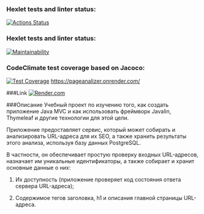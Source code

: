 ### Hexlet tests and linter status:
[![Actions Status](https://github.com/Viacheslav1981/java-project-72/workflows/hexlet-check/badge.svg)](https://github.com/Viacheslav1981/java-project-72/actions)


### Hexlet tests and linter status:
[![Maintainability](https://api.codeclimate.com/v1/badges/fd167ffece0f420bea54/maintainability)](https://codeclimate.com/github/Viacheslav1981/java-project-72/maintainability)

### CodeClimate test coverage based on Jacoco:
[![Test Coverage](https://api.codeclimate.com/v1/badges/fd167ffece0f420bea54/test_coverage)](https://codeclimate.com/github/Viacheslav1981/java-project-72/test_coverage)
https://pageanalizer.onrender.com/

###Link
[![Render.com](https://render.com/images/render-banner.png)](https://page-analyzer-d30f.onrender.com)

###Описание
Учебный проект по изучению того, как создать приложение Java MVC и как использовать фреймворк Javalin, Thymeleaf и другие технологии для этой цели.

Приложение предоставляет сервис, который может собирать и анализировать URL-адреса для их SEO, а также хранить результаты этого анализа, используя базу данных PostgreSQL.

В частности, он обеспечивает простую проверку входных URL-адресов, назначает им уникальные идентификаторы, а также собирает и хранит основные данные о них:

1) Их доступность (приложение проверяет код состояния ответа сервера URL-адреса);

2) Содержимое тегов заголовка, h1 и описания главной страницы URL-адреса.
